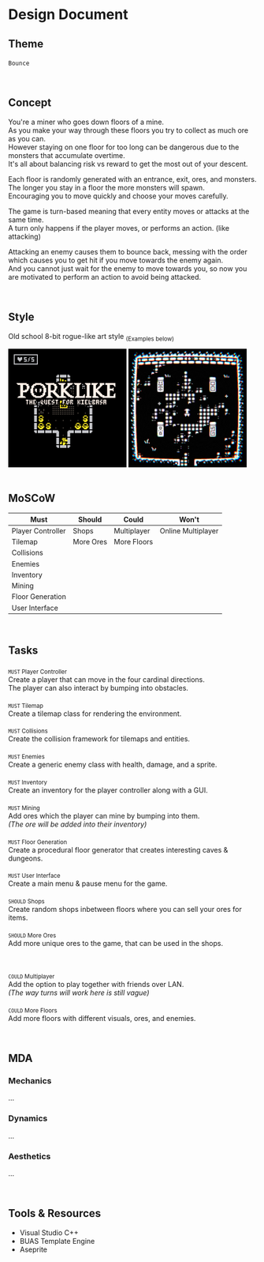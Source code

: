 # Design Document

## Theme

``Bounce``

<br>

## Concept

You're a miner who goes down floors of a mine.<br>
As you make your way through these floors you try to collect as much ore as you can.<br>
However staying on one floor for too long can be dangerous due to the monsters that accumulate overtime.<br>
It's all about balancing risk vs reward to get the most out of your descent.

Each floor is randomly generated with an entrance, exit, ores, and monsters.<br>
The longer you stay in a floor the more monsters will spawn.<br>
Encouraging you to move quickly and choose your moves carefully.

The game is turn-based meaning that every entity moves or attacks at the same time.<br>
A turn only happens if the player moves, or performs an action. (like attacking)

Attacking an enemy causes them to bounce back, messing with the order which causes you to get hit if you move towards the enemy again.<br>
And you cannot just wait for the enemy to move towards you, so now you are motivated to perform an action to avoid being attacked.

<br>

## Style

Old school 8-bit rogue-like art style <sub>(Examples below)</sub>

<div>
  <img src="./assets/pork.png" width=240px>
  <img src="./assets/stray.png" width=240px>
</div>

<div class="page"/>

<br>

## MoSCoW

| Must              | Should       | Could       | Won't              |
| ----------------- | ------------ | ----------- | ------------------ |
| Player Controller | Shops        | Multiplayer | Online Multiplayer |
| Tilemap           | More Ores    | More Floors |                    |
| Collisions        |              |             |                    |
| Enemies           |              |             |                    |
| Inventory         |              |             |                    |
| Mining            |              |             |                    |
| Floor Generation  |              |             |                    |
| User Interface    |              |             |                    |

<br>

## Tasks

<sub><code>MUST</code> Player Controller</sub><br>
Create a player that can move in the four cardinal directions.<br>
The player can also interact by bumping into obstacles.

<sub><code>MUST</code> Tilemap</sub><br>
Create a tilemap class for rendering the environment.

<sub><code>MUST</code> Collisions</sub><br>
Create the collision framework for tilemaps and entities.

<sub><code>MUST</code> Enemies</sub><br>
Create a generic enemy class with health, damage, and a sprite.

<sub><code>MUST</code> Inventory</sub><br>
Create an inventory for the player controller along with a GUI.

<sub><code>MUST</code> Mining</sub><br>
Add ores which the player can mine by bumping into them.<br>
*(The ore will be added into their inventory)*

<sub><code>MUST</code> Floor Generation</sub><br>
Create a procedural floor generator that creates interesting caves & dungeons.

<sub><code>MUST</code> User Interface</sub><br>
Create a main menu & pause menu for the game.

<sub><code>SHOULD</code> Shops</sub><br>
Create random shops inbetween floors where you can sell your ores for items.

<sub><code>SHOULD</code> More Ores</sub><br>
Add more unique ores to the game, that can be used in the shops.

<br>

<sub><code>COULD</code> Multiplayer</sub><br>
Add the option to play together with friends over LAN.<br>
*(The way turns will work here is still vague)*

<sub><code>COULD</code> More Floors</sub><br>
Add more floors with different visuals, ores, and enemies.

<br>

## MDA

### Mechanics

...

### Dynamics

...

### Aesthetics

...

<br>

## Tools & Resources

- Visual Studio C++
- BUAS Template Engine
- Aseprite

<div class="page"/>